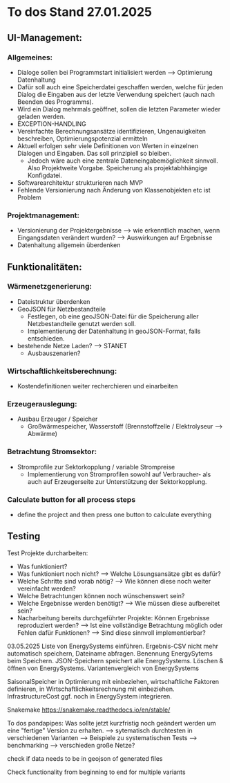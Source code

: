 # To dos Stand 27.01.2025

## UI-Management:
### Allgemeines:
- Dialoge sollen bei Programmstart initialisiert werden --> Optimierung Datenhaltung
- Dafür soll auch eine Speicherdatei geschaffen werden, welche für jeden Dialog die Eingaben aus der letzte Verwendung speichert (auch nach Beenden des Programms).
- Wird ein Dialog mehrmals geöffnet, sollen die letzten Parameter wieder geladen werden.
- EXCEPTION-HANDLING
- Vereinfachte Berechnungsansätze identifizieren, Ungenauigkeiten beschreiben, Optimierungspotenzial ermitteln
- Aktuell erfolgen sehr viele Definitionen von Werten in einzelnen Dialogen und Eingaben. Das soll prinzipiell so bleiben.
    - Jedoch wäre auch eine zentrale Dateneingabemöglichkeit sinnvoll. Also Projektweite Vorgabe. Speicherung als projektabhhängige Konfigdatei.
- Softwarearchitektur strukturieren nach MVP
- Fehlende Versionierung nach Änderung von Klassenobjekten etc ist Problem

### Projektmanagement:
- Versionierung der Projektergebnisse --> wie erkenntlich machen, wenn Eingangsdaten verändert wurden? --> Auswirkungen auf Ergebnisse
- Datenhaltung allgemein überdenken

## Funktionalitäten:
### Wärmenetzgenerierung:
- Dateistruktur überdenken
- GeoJSON für Netzbestandteile
    - Festlegen, ob eine geoJSON-Datei für die Speicherung aller Netzbestandteile genutzt werden soll.
    - Implementierung der Datenhaltung in geoJSON-Format, falls entschieden.
- bestehende Netze Laden? --> STANET
    - Ausbauszenarien? 

### Wirtschaftlichkeitsberechnung:
- Kostendefinitionen weiter recherchieren und einarbeiten

### Erzeugerauslegung:
- Ausbau Erzeuger / Speicher
    - Großwärmespeicher, Wasserstoff (Brennstoffzelle / Elektrolyseur --> Abwärme)

### Betrachtung Stromsektor:
- Stromprofile zur Sektorkopplung / variable Strompreise
    - Implementierung von Stromprofilen sowohl auf Verbraucher- als auch auf Erzeugerseite zur Unterstützung der Sektorkopplung.

### Calculate button for all process steps
- define the project and then press one button to calculate everything

## Testing
Test Projekte durcharbeiten:
- Was funktioniert?
- Was funktioniert noch nicht?
    --> Welche Lösungsansätze gibt es dafür?
- Welche Schritte sind vorab nötig?
    --> Wie können diese noch weiter vereinfacht werden?
- Welche Betrachtungen können noch wünschenswert sein?
- Welche Ergebnisse werden benötigt?
    --> Wie müssen diese aufbereitet sein?
- Nacharbeitung bereits durchgeführter Projekte: Können Ergebnisse reproduziert werden?
    --> Ist eine vollständige Betrachtung möglich oder Fehlen dafür Funktionen?
        --> Sind diese sinnvoll implementierbar?


03.05.2025
Liste von EnergySystems einführen. Ergebnis-CSV nicht mehr automatisch speichern, Dateiname abfragen. Benennung EnergySytems beim Speichern. JSON-Speichern speichert alle EnergySystems. Löschen & öffnen von EnergySystems. Variantenvergleich von EnergySystems

SaisonalSpeicher in Optimierung mit einbeziehen, wirtschaftliche Faktoren definieren, in Wirtschaftlichkeitsrechnung mit einbeziehen. InfrastructureCost ggf. noch in EnergySystem integrieren.

Snakemake
https://snakemake.readthedocs.io/en/stable/

To dos pandapipes:
Was sollte jetzt kurzfristig noch geändert werden um eine "fertige" Version zu erhalten. --> sytematisch durchtesten in verschiedenen Varianten --> Beispiele zu systematischen Tests --> benchmarking --> verschieden große Netze?

check if data needs to be in geojson of generated files

Check functionality from beginning to end for multiple variants

